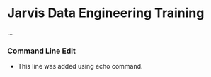 # Jarvis Data Engineering Training
...
### Command Line Edit
- This line was added using echo command.
